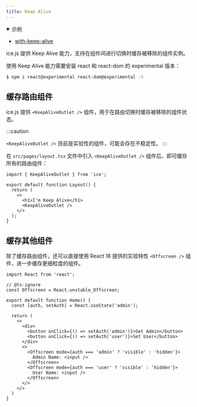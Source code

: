 ```yaml
---
title: Keep Alive
---
```


<details open>
  <summary>示例</summary>
  <ul>
    <li>
      <a href="https://github.com/ice-lab/ice-next/tree/master/examples/with-keep-alive" target="_blank" rel="noopener noreferrer">
        with-keep-alive
      </a>
    </li>
  </ul>
</details>

ice.js 提供 Keep Alive 能力，支持在组件间进行切换时缓存被移除的组件实例。

使用 Keep Alive 能力需要安装 react 和 react-dom 的 experimental 版本：

```bash
$ npm i react@experimental react-dom@experimental -S
```

## 缓存路由组件

ice.js 提供 `<KeepAliveOutlet />` 组件，用于在路由切换时缓存被移除的组件状态。

:::caution

`<KeepAliveOutlet />` 目前是实验性的组件，可能会存在不稳定性。
:::

在 `src/pages/layout.tsx` 文件中引入 `<KeepAliveOutlet />` 组件后，即可缓存所有的路由组件：

```tsx title="src/pages/layout.tsx"
import { KeepAliveOutlet } from 'ice';

export default function Layout() {
  return (
    <>
      <h1>I'm Keep Alive</h1>
      <KeepAliveOutlet />
    </>
  );
}
```

## 缓存其他组件

除了缓存路由组件，还可以直接使用 React 18 提供的实验特性 `<Offscreen />` 组件，进一步缓存更细粒度的组件。

```tsx
import React from 'react';

// @ts-ignore
const Offscreen = React.unstable_Offscreen;

export default function Home() {
  const [auth, setAuth] = React.useState('admin');

  return (
    <>
      <div>
        <button onClick={() => setAuth('admin')}>Set Admin</button>
        <button onClick={() => setAuth('user')}>Set User</button>
      </div>
      <>
        <Offscreen mode={auth === 'admin' ? 'visible' : 'hidden'}>
          Admin Name: <input />
        </Offscreen>
        <Offscreen mode={auth === 'user' ? 'visible' : 'hidden'}>
          User Name: <input />
        </Offscreen>
      </>
    </>
  )
}
```

